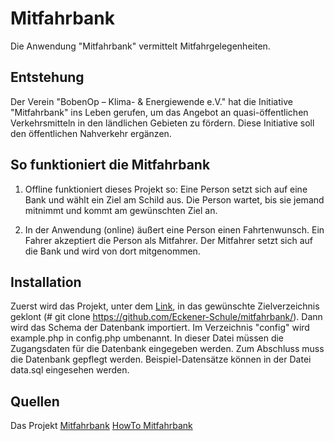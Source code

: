 # Mitfahrbank
Die Anwendung "Mitfahrbank" vermittelt Mitfahrgelegenheiten.

## Entstehung
Der Verein "BobenOp – Klima- & Energiewende e.V." hat die Initiative 
"Mitfahrbank" ins Leben gerufen, um das Angebot an quasi-öffentlichen 
Verkehrsmitteln in den ländlichen Gebieten zu fördern.
Diese Initiative soll den öffentlichen Nahverkehr ergänzen.

## So funktioniert die Mitfahrbank
1. Offline funktioniert dieses Projekt so:
 Eine Person setzt sich auf eine Bank und wählt ein Ziel am Schild aus.
 Die Person wartet, bis sie jemand  mitnimmt und kommt am gewünschten Ziel an.

2. In der Anwendung (online) äußert eine Person einen Fahrtenwunsch. Ein Fahrer 
akzeptiert die Person als Mitfahrer. Der Mitfahrer setzt sich auf die Bank 
und wird von dort mitgenommen.

## Installation
Zuerst wird das Projekt, unter dem [Link](https://github.com/Eckener-Schule/mitfahrbank/),
in das gewünschte Zielverzeichnis geklont (# git clone https://github.com/Eckener-Schule/mitfahrbank/). Dann  wird das Schema der Datenbank importiert. 
Im Verzeichnis "config" wird example.php in config.php umbenannt. In dieser Datei müssen die
Zugangsdaten für die Datenbank eingegeben werden. Zum Abschluss muss die Datenbank gepflegt
werden. Beispiel-Datensätze können in der Datei data.sql eingesehen werden.  

## Quellen
Das Projekt [Mitfahrbank](https://www.bobenop.de/projekte/mitfahrbank)
[HowTo Mitfahrbank](https://www.bobenop.de/projekte/mitfahrbank/85-wie-funktioniert-eine-mitfahrbank)
